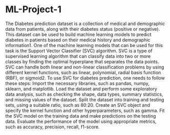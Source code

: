 # ML-Project-1
The Diabetes prediction dataset is a collection of medical and demographic data from patients, along with their diabetes status (positive or negative).
This dataset can be used to build machine learning models to predict diabetes in patients based on their medical history and demographic information1.
One of the machine learning models that can be used for this task is the Support Vector Classifier (SVC) algorithm.
SVC is a type of supervised learning algorithm that can classify data into two or more classes by finding the optimal hyperplane that separates the data points. 
SVC can handle both linear and non-linear classification problems by using different kernel functions, such as linear, polynomial, radial basis function (RBF), or sigmoid2.
To use SVC for diabetes prediction, one needs to follow these steps:
Import the necessary libraries, such as pandas, numpy, sklearn, and matplotlib.
Load the dataset and perform some exploratory data analysis, such as checking the shape, data types, summary statistics, and missing values of the dataset.
Split the dataset into training and testing sets, using a suitable ratio, such as 80:20.
Create an SVC object and specify the kernel function and other hyperparameters, such as gamma.
Fit the SVC model on the training data and make predictions on the testing data.
Evaluate the performance of the model using appropriate metrics, such as accuracy, precision, recall, f1-score.
